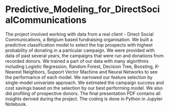 # Predictive_Modeling_for_DirectSocialCommunications
The project involved working with data from a real client - Direct Social Communications, a Belgium based fundraising organisation. We built a predictive classification model to select the top prospects with highest probability of donating in a particular campaign. We were provided with data of past several years, the campaigns that were run and donations from recorded donors. We trained a part of our data with many algorithms including Logistic Regression, Random Forest, Decision Tree, Boosting, K-Nearest Neighbors, Support Vector Machine and Neural Networks to see the performance of each model. We narrowed our feature selection by single-model univariate approach. We estimated the campaign success and cost savings based on the selection by our best performing model. We also did profiling of prospective donors. The final presentation PDF contains all insights derived during the project. The coding is done in Python in Jupyter Notebook.

